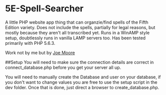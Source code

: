 5E-Spell-Searcher
=================

A little PHP website app thing that can organzie/find spells of the Fifth Edition variety.  Does not include the spells, partially for legal reasons,
but mostly because they aren't all transcribed yet.
Runs in a WinAMP style setup, doubtlessly runs in vanilla LAMP servers too.  Has been tested primarily with PHP 5.6.3.

Work not by me but by [Joe Moore](https://github.com/Ansrala)

##Setup
You will need to make sure the connection details are correct in connect_database.php before you get your server all up.

You will need to manually create the Database and user on your database, if you don't want to change values you are free to use the setup script in the dev folder.
Once that is done, just direct a browser to create_database.php.
